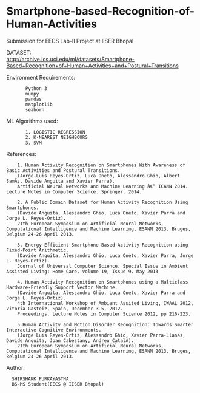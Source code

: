 # Smartphone-based-Recognition-of-Human-Activities
Submission for EECS Lab-II Project at IISER Bhopal


DATASET: <br />http://archive.ics.uci.edu/ml/datasets/Smartphone-Based+Recognition+of+Human+Activities+and+Postural+Transitions
           
Environment Requirements:
           
           Python 3
           numpy
           pandas
           matplotlib
           seaborn

ML Algorithms used:

           1. LOGISTIC REGRESSION
           2. K-NEAREST NEIGHBOURS
           3. SVM
References:
        
        1. Human Activity Recognition on Smartphones With Awareness of Basic Activities and Postural Transitions.
        (Jorge-Luis Reyes-Ortiz, Luca Oneto, Alessandro Ghio, Albert SamÃ¡, Davide Anguita and Xavier Parra). 
        Artificial Neural Networks and Machine Learning â€“ ICANN 2014. Lecture Notes in Computer Science. Springer. 2014. 
        
        2. A Public Domain Dataset for Human Activity Recognition Using Smartphones.
        (Davide Anguita, Alessandro Ghio, Luca Oneto, Xavier Parra and Jorge L. Reyes-Ortiz). 
        21th European Symposium on Artificial Neural Networks, Computational Intelligence and Machine Learning, ESANN 2013. Bruges, Belgium 24-26 April 2013.
        
        3. Energy Efficient Smartphone-Based Activity Recognition using Fixed-Point Arithmetic.
        (Davide Anguita, Alessandro Ghio, Luca Oneto, Xavier Parra, Jorge L. Reyes-Ortiz). 
        Journal of Universal Computer Science. Special Issue in Ambient Assisted Living: Home Care. Volume 19, Issue 9. May 2013
        
        4. Human Activity Recognition on Smartphones using a Multiclass Hardware-Friendly Support Vector Machine.
        (Davide Anguita, Alessandro Ghio, Luca Oneto, Xavier Parra and Jorge L. Reyes-Ortiz). 
        4th International Workshop of Ambient Assited Living, IWAAL 2012, Vitoria-Gasteiz, Spain, December 3-5, 2012. 
        Proceedings. Lecture Notes in Computer Science 2012, pp 216-223.
        
        5.Human Activity and Motion Disorder Recognition: Towards Smarter Interactive Cognitive Environments.
        (Jorge Luis Reyes-Ortiz, Alessandro Ghio, Xavier Parra-Llanas, Davide Anguita, Joan Cabestany, Andreu CatalÃ). 
        21th European Symposium on Artificial Neural Networks, Computational Intelligence and Machine Learning, ESANN 2013. Bruges, Belgium 24-26 April 2013. 
        

Author:

      SHIRSHAKK PURKAYASTHA, 
      BS-MS Student(EECS @ IISER Bhopal)
